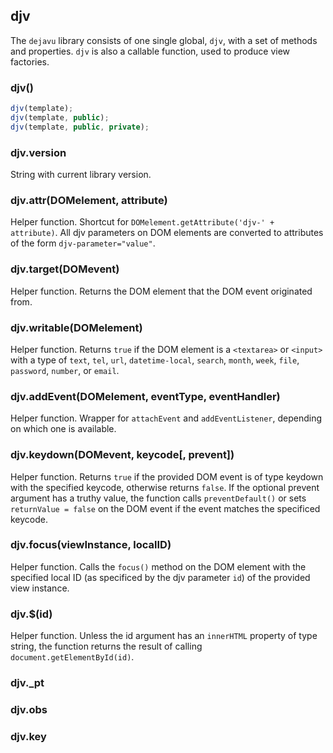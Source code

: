 
## djv

The `dejavu` library consists of one single global, `djv`, with a set of methods and properties. `djv` is also a callable function, used to produce view factories.

### djv()
```javascript
djv(template);
djv(template, public);
djv(template, public, private);
```

### djv.version

String with current library version.

### djv.attr(DOMelement, attribute)

Helper function. Shortcut for `DOMelement.getAttribute('djv-' + attribute)`. All djv parameters on DOM elements are converted to attributes of the form `djv-parameter="value"`.

### djv.target(DOMevent)

Helper function. Returns the DOM element that the DOM event originated from.

### djv.writable(DOMelement)

Helper function. Returns `true` if the DOM element is a `<textarea>` or `<input>` with a type of `text`, `tel`, `url`, `datetime-local`, `search`, `month`, `week`, `file`, `password`, `number`, or `email`.

### djv.addEvent(DOMelement, eventType, eventHandler)

Helper function. Wrapper for `attachEvent` and `addEventListener`, depending on which one is available.

### djv.keydown(DOMevent, keycode\[, prevent\])

Helper function. Returns `true` if the provided DOM event is of type keydown with the specified keycode, otherwise returns `false`. If the optional prevent argument has a truthy value, the function calls `preventDefault()` or sets `returnValue = false` on the DOM event if the event matches the specificed keycode.

### djv.focus(viewInstance, localID)

Helper function. Calls the `focus()` method on the DOM element with the specified local ID (as specificed by the djv parameter `id`) of the provided view instance.

### djv.$(id)

Helper function. Unless the id argument has an `innerHTML` property of type string, the function returns the result of calling `document.getElementById(id)`.

### djv._pt
### djv.obs
### djv.key
